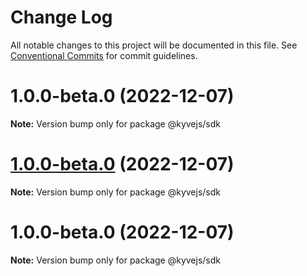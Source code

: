 # Change Log

All notable changes to this project will be documented in this file.
See [Conventional Commits](https://conventionalcommits.org) for commit guidelines.

# 1.0.0-beta.0 (2022-12-07)

**Note:** Version bump only for package @kyvejs/sdk

# [1.0.0-beta.0](https://github.com/KYVENetwork/kyvejs/compare/@kyvejs/sdk@1.0.0-beta.0...@kyvejs/sdk@1.0.0-beta.0) (2022-12-07)

**Note:** Version bump only for package @kyvejs/sdk

# 1.0.0-beta.0 (2022-12-07)

**Note:** Version bump only for package @kyvejs/sdk
